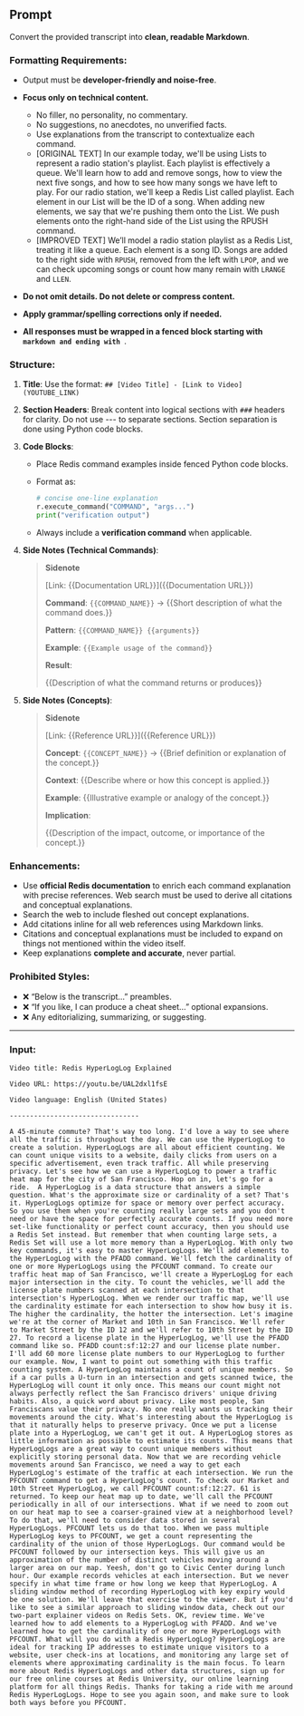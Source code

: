 ## Prompt

Convert the provided transcript into **clean, readable Markdown**.

### Formatting Requirements:

* Output must be **developer-friendly and noise-free**.
* **Focus only on technical content.**
  * No filler, no personality, no commentary.
  * No suggestions, no anecdotes, no unverified facts.
  * Use explanations from the transcript to contextualize each command.
   * [ORIGINAL TEXT] In our example today, we'll be using Lists to represent a radio station's playlist. Each playlist is effectively a queue. We'll learn how to add and remove songs, how to view the next five songs, and how to see how many songs we have left to play. For our radio station, we'll keep a Redis List called playlist. Each element in our List will be the ID of a song. When adding new elements, we say that we're pushing them onto the List. We push elements onto the right-hand side of the List using the RPUSH command.
   * [IMPROVED TEXT] We’ll model a radio station playlist as a Redis List, treating it like a queue. Each element is a song ID. Songs are added to the right side with `RPUSH`, removed from the left with `LPOP`, and we can check upcoming songs or count how many remain with `LRANGE` and `LLEN`.

* **Do not omit details. Do not delete or compress content.**
* **Apply grammar/spelling corrections only if needed.**
* **All responses must be wrapped in a fenced block starting with ```markdown and ending with ```**.

### Structure:

1. **Title**:
   Use the format:
   `## [Video Title] - [Link to Video](YOUTUBE_LINK)`
2. **Section Headers**:
   Break content into logical sections with `###` headers for clarity.
   Do not use --- to separate sections. Section separation is done using Python code blocks.
3. **Code Blocks**:

   * Place Redis command examples inside fenced Python code blocks.
   * Format as:

     ```python
     # concise one-line explanation
     r.execute_command("COMMAND", "args...")
     print("verification output")
     ```
   * Always include a **verification command** when applicable.
4. **Side Notes (Technical Commands)**:

    > **Sidenote** 
    >
    > [Link: {{Documentation URL}}]({{Documentation URL}})
    >
    > **Command**: `{{COMMAND_NAME}}` → {{Short description of what the command does.}}
    >
    > **Pattern**: `{{COMMAND_NAME}} {{arguments}}`
    >
    > **Example**: `{{Example usage of the command}}`
    >
    > **Result**: 
    >
    > {{Description of what the command returns or produces}}
    
5. **Side Notes (Concepts)**:

    > **Sidenote**  
    >
    > [Link: {{Reference URL}}]({{Reference URL}})  
    >
    > **Concept**: `{{CONCEPT_NAME}}` → {{Brief definition or explanation of the concept.}}  
    >
    > **Context**: {{Describe where or how this concept is applied.}}  
    >
    > **Example**: {{Illustrative example or analogy of the concept.}}  
    >
    > **Implication**:  
    >
    > {{Description of the impact, outcome, or importance of the concept.}}  

### Enhancements:

* Use **official Redis documentation** to enrich each command explanation with precise references. Web search must be used to derive all citations and conceptual explanations.
* Search the web to include fleshed out concept explanations.
* Add citations inline for all web references using Markdown links.
* Citations and conceptual explanations must be included to expand on things not mentioned within the video itself.
* Keep explanations **complete and accurate**, never partial.

### Prohibited Styles:

* ❌ “Below is the transcript…” preambles.
* ❌ “If you like, I can produce a cheat sheet…” optional expansions.
* ❌ Any editorializing, summarizing, or suggesting.

---

### Input:

````
Video title: Redis HyperLogLog Explained
    
Video URL: https://youtu.be/UAL2dxl1fsE
    
Video language: English (United States)
    
--------------------------------

A 45-minute commute? That's way too long. I'd love a way to see where all the traffic is throughout the day. We can use the HyperLogLog to create a solution. HyperLogLogs are all about efficient counting. We can count unique visits to a website, daily clicks from users on a specific advertisement, even track traffic. All while preserving privacy. Let's see how we can use a HyperLogLog to power a traffic heat map for the city of San Francisco. Hop on in, let's go for a ride.  A HyperLogLog is a data structure that answers a simple question. What's the approximate size or cardinality of a set? That's it. HyperLogLogs optimize for space or memory over perfect accuracy. So you use them when you're counting really large sets and you don't need or have the space for perfectly accurate counts. If you need more set-like functionality or perfect count accuracy, then you should use a Redis Set instead. But remember that when counting large sets, a Redis Set will use a lot more memory than a HyperLogLog. With only two key commands, it's easy to master HyperLogLogs. We'll add elements to the HyperLogLog with the PFADD command. We'll fetch the cardinality of one or more HyperLogLogs using the PFCOUNT command. To create our traffic heat map of San Francisco, we'll create a HyperLogLog for each major intersection in the city. To count the vehicles, we'll add the license plate numbers scanned at each intersection to that intersection's HyperLogLog. When we render our traffic map, we'll use the cardinality estimate for each intersection to show how busy it is. The higher the cardinality, the hotter the intersection. Let's imagine we're at the corner of Market and 10th in San Francisco. We'll refer to Market Street by the ID 12 and we'll refer to 10th Street by the ID 27. To record a license plate in the HyperLogLog, we'll use the PFADD command like so. PFADD count:sf:12:27 and our license plate number. I'll add 60 more license plate numbers to our HyperLogLog to further our example. Now, I want to point out something with this traffic counting system. A HyperLogLog maintains a count of unique members. So if a car pulls a U-turn in an intersection and gets scanned twice, the HyperLogLog will count it only once. This means our count might not always perfectly reflect the San Francisco drivers' unique driving habits. Also, a quick word about privacy. Like most people, San Franciscans value their privacy. No one really wants us tracking their movements around the city. What's interesting about the HyperLogLog is that it naturally helps to preserve privacy. Once we put a license plate into a HyperLogLog, we can't get it out. A HyperLogLog stores as little information as possible to estimate its counts. This means that HyperLogLogs are a great way to count unique members without explicitly storing personal data. Now that we are recording vehicle movements around San Francisco, we need a way to get each HyperLogLog's estimate of the traffic at each intersection. We run the PFCOUNT command to get a HyperLogLog's count. To check our Market and 10th Street HyperLogLog, we call PFCOUNT count:sf:12:27. 61 is returned. To keep our heat map up to date, we'll call the PFCOUNT periodically in all of our intersections. What if we need to zoom out on our heat map to see a coarser-grained view at a neighborhood level? To do that, we'll need to consider data stored in several HyperLogLogs. PFCOUNT lets us do that too. When we pass multiple HyperLogLog keys to PFCOUNT, we get a count representing the cardinality of the union of those HyperLogLogs. Our command would be PFCOUNT followed by our intersection keys. This will give us an approximation of the number of distinct vehicles moving around a larger area on our map. Yeesh, don't go to Civic Center during lunch hour. Our example records vehicles at each intersection. But we never specify in what time frame or how long we keep that HyperLogLog. A sliding window method of recording HyperLogLog with key expiry would be one solution. We'll leave that exercise to the viewer. But if you'd like to see a similar approach to sliding window data, check out our two-part explainer videos on Redis Sets. OK, review time. We've learned how to add elements to a HyperLogLog with PFADD. And we've learned how to get the cardinality of one or more HyperLogLogs with PFCOUNT. What will you do with a Redis HyperLogLog? HyperLogLogs are ideal for tracking IP addresses to estimate unique visitors to a website, user check-ins at locations, and monitoring any large set of elements where approximating cardinality is the main focus. To learn more about Redis HyperLogLogs and other data structures, sign up for our free online courses at Redis University, our online learning platform for all things Redis. Thanks for taking a ride with me around Redis HyperLogLogs. Hope to see you again soon, and make sure to look both ways before you PFCOUNT.
````